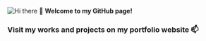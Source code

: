 ![Hi there 👋](https://res.cloudinary.com/stephenblogdata-herokuapp-com/image/upload/v1608631722/l_kxcjld.png)
**Welcome to my GitHub page!**
### Visit my works and projects on my portfolio website 📫

<!--
**thanh31596/thanh31596** is a ✨ _special_ ✨ repository because its `README.md` (this file) appears on your GitHub profile.

Here are some ideas to get you started:

- 🔭 I’m currently working on ...
- 🌱 I’m currently learning ...
- 👯 I’m looking to collaborate on ...
- 🤔 I’m looking for help with ...
- 💬 Ask me about ...
- 📫 How to reach me: ...
- 😄 Pronouns: ...
- ⚡ Fun fact: ...
-->
